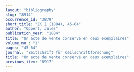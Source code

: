 ```yaml
---
layout: "bibliography"
slug: "8914"
occurrence_id: "3879"
short_title: "ZK 1 (1884), 45-64"
author: "Oppert, Jules"
publication_year: "1884"
title: "Un acte de vente conservé en deux exemplaires"
volume_no_: "1"
pages: "45-64"
journal: "Zeitschrift für Keilschriftforschung"
title: "Un acte de vente conservé en deux exemplaires"
previous_item: "8917"
---
```

